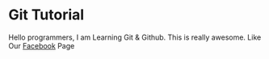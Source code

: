 # Git Tutorial
Hello programmers, I am Learning Git & Github. This is really awesome.
Like Our [Facebook](https:facebook/sksitfirm) Page